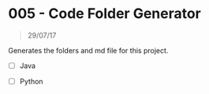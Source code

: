 # 005 - Code Folder Generator
> 29/07/17

Generates the folders and md file for this project.

- [ ] Java
- [ ] Python

